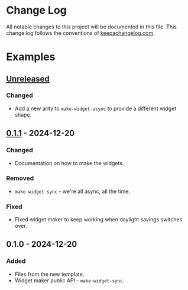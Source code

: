 # Change Log
All notable changes to this project will be documented in this file. This change log follows the conventions of [keepachangelog.com](http://keepachangelog.com/).

# Examples

## [Unreleased]
### Changed
- Add a new arity to `make-widget-async` to provide a different widget shape.

## [0.1.1] - 2024-12-20
### Changed
- Documentation on how to make the widgets.

### Removed
- `make-widget-sync` - we're all async, all the time.

### Fixed
- Fixed widget maker to keep working when daylight savings switches over.

## 0.1.0 - 2024-12-20
### Added
- Files from the new template.
- Widget maker public API - `make-widget-sync`.

[Unreleased]: https://sourcehost.site/your-name/base-lein/compare/0.1.1...HEAD
[0.1.1]: https://sourcehost.site/your-name/base-lein/compare/0.1.0...0.1.1
